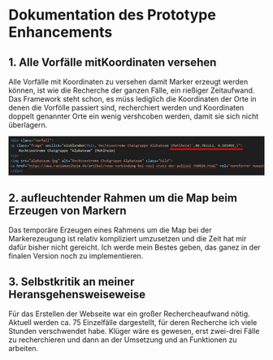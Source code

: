
# Dokumentation des Prototype Enhancements

## 1. Alle Vorfälle mitKoordinaten versehen

Alle Vorfälle mit Koordinaten zu versehen damit Marker erzeugt werden können, ist wie die Recherche der ganzen Fälle, ein rießiger Zeitaufwand. Das Framework steht schon, es müss lediglich die Koordinaten der Orte in denen die Vorfölle passiert sind, recherchiert werden und Koordinaten doppelt genannter Orte ein wenig vershcoben werden, damit sie sich nicht überlagern.  

![Koordinaten](koordinaten.jpg)

## 2. aufleuchtender Rahmen um die Map beim Erzeugen von Markern
Das temporäre Erzeugen eines Rahmens um die Map bei der Markerezeugung ist relativ kompliziert umzusetzen und die Zeit hat mir dafür bisher nicht gereicht. 
Ich werde mein Bestes geben, das ganez in der finalen Version noch zu implementieren. 

## 3. Selbstkritik an meiner Heransgehensweiseweise
Für das Erstellen der Webseite war ein großer Rechercheaufwand nötig. Aktuell werden ca. 75 Einzelfälle dargestellt, für deren Recherche ich viele Stunden verschwendet habe. Klüger wäre es gewesen, erst zwei-drei Fälle zu recherchieren und dann an der Umsetzung und an Funktionen zu arbeiten.  

